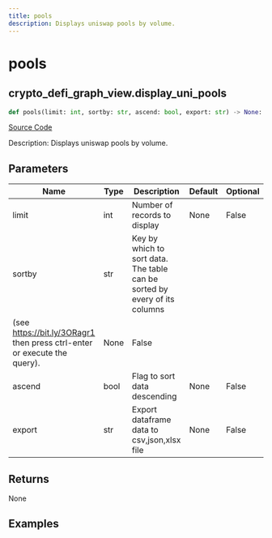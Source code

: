```yaml
---
title: pools
description: Displays uniswap pools by volume.
---
```

# pools

## crypto_defi_graph_view.display_uni_pools

```python
def pools(limit: int, sortby: str, ascend: bool, export: str) -> None:
```
[Source Code](https://github.com/OpenBB-finance/OpenBBTerminal/tree/main/openbb_terminal/cryptocurrency/defi/graph_view.py#L169)

Description: Displays uniswap pools by volume.

## Parameters

| Name | Type | Description | Default | Optional |
| ---- | ---- | ----------- | ------- | -------- |
| limit | int | Number of records to display | None | False |
| sortby | str | Key by which to sort data. The table can be sorted by every of its columns
(see https://bit.ly/3ORagr1 then press ctrl-enter or execute the query). | None | False |
| ascend | bool | Flag to sort data descending | None | False |
| export | str | Export dataframe data to csv,json,xlsx file | None | False |

## Returns

None

## Examples

